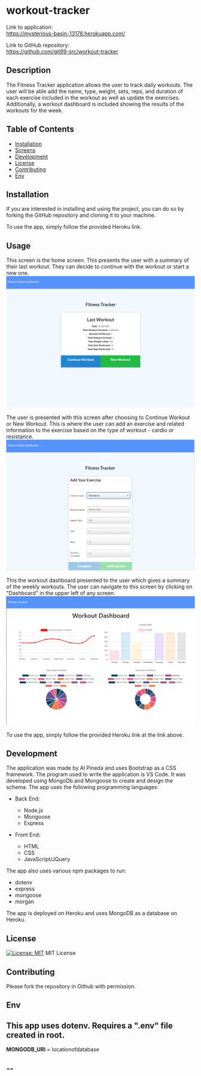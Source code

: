 # workout-tracker

Link to application:  
https://mysterious-basin-13178.herokuapp.com/

Link to GitHub repository:  
https://github.com/git99-src/workout-tracker  


## Description 
The Fitness Tracker application allows the user to track daily workouts. The user will be able add the name, type, weight, sets, reps, and duration of each exercise included in the workout as well as update the exercises. Additionally, a workout dashboard is included showing the results of the workouts for the week.

## Table of Contents 
  * [Installation](#installation)
  * [Screens](#usage)
  * [Development](#development)
  * [License](#license)
  * [Contributing](#contributing)
  * [Env](#env)

## Installation

If you are interested in installing and using the project, you can do so by forking the GitHub repository and cloning it to your machine.  

To use the app, simply follow the provided Heroku link.  

## Usage

This screen is the home screen.  This presents the user with a summary of their last workout. They can decide to continue with the workout or start a new one.
![Last Workout Summary](public/images/workimg_01.PNG) 

The user is presented with this screen after choosing to Continue Workout or New Workout. This is where the user can add an exercise and related information to the exercise based on the type of workout - cardio or resistance.
![Last Workout Summary](public/images/workimg_02.PNG) 


This the workout dashboard presented to the user which gives a summary of the weekly workouts.  The user can navigate to this screen by clicking on "Dashboard" in the upper left of any screen.
![Workout Dashboard](public/images/workimg_03.PNG) 

To use the app, simply follow the provided Heroku link at the link above. 

## Development 

The application was made by Al Pineda and uses Bootstrap as a CSS framework. The program used to write the application is VS Code. It was developed using MongoDb and Mongoose to create and design the schema. The app uses the following programming languages:    

* Back End:
   * Node.js
   * Mongoose
   * Express


* Front End: 
   * HTML
   * CSS
   * JavaScript/JQuery  

The app also uses various npm packages to run: 
* dotenv
* express
* mongoose
* morgan


The app is deployed on Heroku and uses MongoDB as a database on Heroku.  

## License
[![License: MIT](https://img.shields.io/badge/License-MIT-yellow.svg)](https://opensource.org/licenses/MIT) MIT License  

## Contributing
Please fork the repository in Github with permission.  

## Env
This app uses dotenv.  Requires a ".env" file created in root.
--
**MONGODB_URI** = locationofdatabase
 
--
---